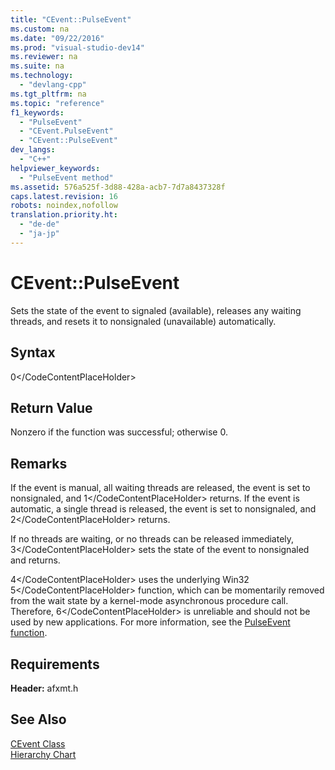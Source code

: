 ```yaml
---
title: "CEvent::PulseEvent"
ms.custom: na
ms.date: "09/22/2016"
ms.prod: "visual-studio-dev14"
ms.reviewer: na
ms.suite: na
ms.technology: 
  - "devlang-cpp"
ms.tgt_pltfrm: na
ms.topic: "reference"
f1_keywords: 
  - "PulseEvent"
  - "CEvent.PulseEvent"
  - "CEvent::PulseEvent"
dev_langs: 
  - "C++"
helpviewer_keywords: 
  - "PulseEvent method"
ms.assetid: 576a525f-3d88-428a-acb7-7d7a8437328f
caps.latest.revision: 16
robots: noindex,nofollow
translation.priority.ht: 
  - "de-de"
  - "ja-jp"
---
```

# CEvent::PulseEvent
Sets the state of the event to signaled (available), releases any waiting threads, and resets it to nonsignaled (unavailable) automatically.  
  
## Syntax  
  
<CodeContentPlaceHolder>0\</CodeContentPlaceHolder>  
## Return Value  
 Nonzero if the function was successful; otherwise 0.  
  
## Remarks  
 If the event is manual, all waiting threads are released, the event is set to nonsignaled, and <CodeContentPlaceHolder>1\</CodeContentPlaceHolder> returns. If the event is automatic, a single thread is released, the event is set to nonsignaled, and <CodeContentPlaceHolder>2\</CodeContentPlaceHolder> returns.  
  
 If no threads are waiting, or no threads can be released immediately, <CodeContentPlaceHolder>3\</CodeContentPlaceHolder> sets the state of the event to nonsignaled and returns.  
  
 <CodeContentPlaceHolder>4\</CodeContentPlaceHolder> uses the underlying Win32 <CodeContentPlaceHolder>5\</CodeContentPlaceHolder> function, which can be momentarily removed from the wait state by a kernel-mode asynchronous procedure call. Therefore, <CodeContentPlaceHolder>6\</CodeContentPlaceHolder> is unreliable and should not be used by new applications. For more information, see the [PulseEvent function](http://msdn.microsoft.com/library/windows/desktop/ms684914).  
  
## Requirements  
 **Header:** afxmt.h  
  
## See Also  
 [CEvent Class](../vs140/cevent-class.md)   
 [Hierarchy Chart](../vs140/hierarchy-chart.md)